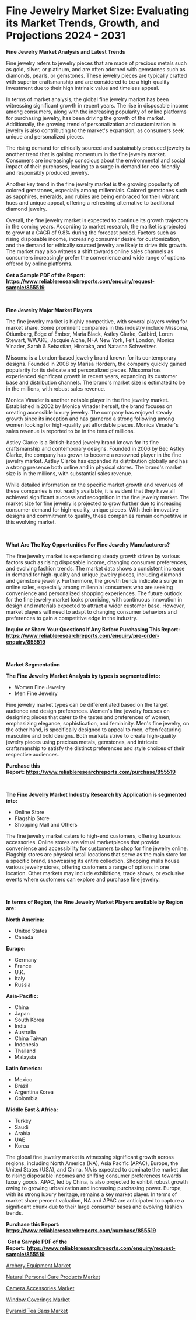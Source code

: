 <p><h1>Fine Jewelry Market Size: Evaluating its Market Trends, Growth, and Projections 2024 - 2031</h1></p><p><strong>Fine Jewelry Market Analysis and Latest Trends</strong></p>
<p><p>Fine jewelry refers to jewelry pieces that are made of precious metals such as gold, silver, or platinum, and are often adorned with gemstones such as diamonds, pearls, or gemstones. These jewelry pieces are typically crafted with superior craftsmanship and are considered to be a high-quality investment due to their high intrinsic value and timeless appeal.</p><p>In terms of market analysis, the global fine jewelry market has been witnessing significant growth in recent years. The rise in disposable income among consumers, along with the increasing popularity of online platforms for purchasing jewelry, has been driving the growth of the market. Additionally, the growing trend of personalization and customization in jewelry is also contributing to the market's expansion, as consumers seek unique and personalized pieces.</p><p>The rising demand for ethically sourced and sustainably produced jewelry is another trend that is gaining momentum in the fine jewelry market. Consumers are increasingly conscious about the environmental and social impact of their purchases, leading to a surge in demand for eco-friendly and responsibly produced jewelry.</p><p>Another key trend in the fine jewelry market is the growing popularity of colored gemstones, especially among millennials. Colored gemstones such as sapphires, emeralds, and rubies are being embraced for their vibrant hues and unique appeal, offering a refreshing alternative to traditional diamond jewelry.</p><p>Overall, the fine jewelry market is expected to continue its growth trajectory in the coming years. According to market research, the market is projected to grow at a CAGR of 9.8% during the forecast period. Factors such as rising disposable income, increasing consumer desire for customization, and the demand for ethically sourced jewelry are likely to drive this growth. The market may also witness a shift towards online sales channels as consumers increasingly prefer the convenience and wide range of options offered by online platforms.</p></p>
<p><strong>Get a Sample PDF of the Report:&nbsp; <a href="https://www.reliableresearchreports.com/enquiry/request-sample/855519">https://www.reliableresearchreports.com/enquiry/request-sample/855519</a></strong></p>
<p>&nbsp;</p>
<p><strong>Fine Jewelry Major Market Players</strong></p>
<p><p>The fine jewelry market is highly competitive, with several players vying for market share. Some prominent companies in this industry include Missoma, Otiumberg, Edge of Ember, Maria Black, Astley Clarke, Catbird, Loren Stewart, WWAKE, Jacquie Aiche, N+A New York, Felt London, Monica Vinader, Sarah & Sebastian, Hirotaka, and Natasha Schweitzer.</p><p>Missoma is a London-based jewelry brand known for its contemporary designs. Founded in 2008 by Marisa Hordern, the company quickly gained popularity for its delicate and personalized pieces. Missoma has experienced significant growth in recent years, expanding its customer base and distribution channels. The brand's market size is estimated to be in the millions, with robust sales revenue.</p><p>Monica Vinader is another notable player in the fine jewelry market. Established in 2002 by Monica Vinader herself, the brand focuses on creating accessible luxury jewelry. The company has enjoyed steady growth since its inception and has garnered a strong following among women looking for high-quality yet affordable pieces. Monica Vinader's sales revenue is reported to be in the tens of millions.</p><p>Astley Clarke is a British-based jewelry brand known for its fine craftsmanship and contemporary designs. Founded in 2006 by Bec Astley Clarke, the company has grown to become a renowned player in the fine jewelry market. Astley Clarke has expanded its distribution globally and has a strong presence both online and in physical stores. The brand's market size is in the millions, with substantial sales revenue.</p><p>While detailed information on the specific market growth and revenues of these companies is not readily available, it is evident that they have all achieved significant success and recognition in the fine jewelry market. The market size for fine jewelry is projected to grow further due to increasing consumer demand for high-quality, unique pieces. With their innovative designs and commitment to quality, these companies remain competitive in this evolving market.</p></p>
<p>&nbsp;</p>
<p><strong>What Are The Key Opportunities For Fine Jewelry Manufacturers?</strong></p>
<p><p>The fine jewelry market is experiencing steady growth driven by various factors such as rising disposable income, changing consumer preferences, and evolving fashion trends. The market data shows a consistent increase in demand for high-quality and unique jewelry pieces, including diamond and gemstone jewelry. Furthermore, the growth trends indicate a surge in online sales, especially among millennial consumers who are seeking convenience and personalized shopping experiences. The future outlook for the fine jewelry market looks promising, with continuous innovation in design and materials expected to attract a wider customer base. However, market players will need to adapt to changing consumer behaviors and preferences to gain a competitive edge in the industry.</p></p>
<p><strong>Inquire or Share Your Questions If Any Before Purchasing This Report: <a href="https://www.reliableresearchreports.com/enquiry/pre-order-enquiry/855519">https://www.reliableresearchreports.com/enquiry/pre-order-enquiry/855519</a></strong></p>
<p>&nbsp;</p>
<p><strong>Market Segmentation</strong></p>
<p><strong>The Fine Jewelry Market Analysis by types is segmented into:</strong></p>
<p><ul><li>Women Fine Jewelry</li><li>Men Fine Jewelry</li></ul></p>
<p><p>Fine jewelry market types can be differentiated based on the target audience and design preferences. Women's fine jewelry focuses on designing pieces that cater to the tastes and preferences of women, emphasizing elegance, sophistication, and femininity. Men's fine jewelry, on the other hand, is specifically designed to appeal to men, often featuring masculine and bold designs. Both markets strive to create high-quality jewelry pieces using precious metals, gemstones, and intricate craftsmanship to satisfy the distinct preferences and style choices of their respective audiences.</p></p>
<p><strong>Purchase this Report:&nbsp;<a href="https://www.reliableresearchreports.com/purchase/855519">https://www.reliableresearchreports.com/purchase/855519</a></strong></p>
<p>&nbsp;</p>
<p><strong>The Fine Jewelry Market Industry Research by Application is segmented into:</strong></p>
<p><ul><li>Online Store</li><li>Flagship Store</li><li>Shopping Mall and Others</li></ul></p>
<p><p>The fine jewelry market caters to high-end customers, offering luxurious accessories. Online stores are virtual marketplaces that provide convenience and accessibility for customers to shop for fine jewelry online. Flagship stores are physical retail locations that serve as the main store for a specific brand, showcasing its entire collection. Shopping malls house various jewelry stores, offering customers a range of options in one location. Other markets may include exhibitions, trade shows, or exclusive events where customers can explore and purchase fine jewelry.</p></p>
<p>&nbsp;</p>
<p><strong>In terms of Region, the Fine Jewelry Market Players available by Region are:</strong></p>
<p>
    <p> <strong> North America: </strong>
        <ul>
            <li>United States</li>
            <li>Canada</li>
        </ul>
        </p> 
    <p> <strong> Europe: </strong>
        <ul>
            <li>Germany</li>
            <li>France</li>
            <li>U.K.</li>
            <li>Italy</li>
            <li>Russia</li>
        </ul>
        </p> 
    <p> <strong> Asia-Pacific: </strong>
        <ul>
            <li>China</li>
            <li>Japan</li>
            <li>South Korea</li>
            <li>India</li>
            <li>Australia</li>
            <li>China Taiwan</li>
            <li>Indonesia</li>
            <li>Thailand</li>
            <li>Malaysia</li>
        </ul>
        </p> 
    <p> <strong> Latin America: </strong>
        <ul>
            <li>Mexico</li>
            <li>Brazil</li>
            <li>Argentina Korea</li>
            <li>Colombia</li>
        </ul>
        </p> 
    <p> <strong> Middle East & Africa: </strong>
        <ul>
            <li>Turkey</li>
            <li>Saudi</li>
            <li>Arabia</li>
            <li>UAE</li>
            <li>Korea</li>
        </ul>
    </p>
    </p>
<p><p>The global fine jewelry market is witnessing significant growth across regions, including North America (NA), Asia Pacific (APAC), Europe, the United States (USA), and China. NA is expected to dominate the market due to rising disposable incomes and shifting consumer preferences towards luxury goods. APAC, led by China, is also projected to exhibit robust growth owing to growing urbanization and increasing purchasing power. Europe, with its strong luxury heritage, remains a key market player. In terms of market share percent valuation, NA and APAC are anticipated to capture a significant chunk due to their large consumer bases and evolving fashion trends.</p></p>
<p><strong>Purchase this Report: <a href="https://www.reliableresearchreports.com/purchase/855519">https://www.reliableresearchreports.com/purchase/855519</a></strong></p>
<p>&nbsp;<strong>Get a Sample PDF of the Report:&nbsp;&nbsp;<a href="https://www.reliableresearchreports.com/enquiry/request-sample/855519">https://www.reliableresearchreports.com/enquiry/request-sample/855519</a></strong></p>
<p><strong></strong></p>
<p><p><a href="https://github.com/luckyshygirl/Market-Research-Report-List-2/blob/main/archery-equipment-market.md">Archery Equipment Market</a></p><p><a href="https://github.com/gdfhhhj/Market-Research-Report-List-2/blob/main/natural-personal-care-products-market.md">Natural Personal Care Products Market</a></p><p><a href="https://github.com/vimar16th/Market-Research-Report-List-2/blob/main/camera-accessories-market.md">Camera Accessories Market</a></p><p><a href="https://github.com/ruslanpoljakovrd177/Market-Research-Report-List-2/blob/main/window-coverings-market.md">Window Coverings Market</a></p><p><a href="https://github.com/gulaimolin/Market-Research-Report-List-2/blob/main/pyramid-tea-bags-market.md">Pyramid Tea Bags Market</a></p></p>